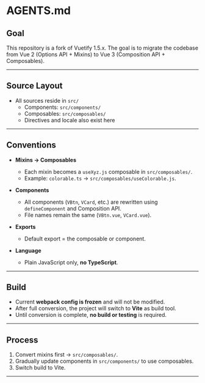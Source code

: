 # AGENTS.md

## Goal
This repository is a fork of Vuetify 1.5.x.
The goal is to migrate the codebase from Vue 2 (Options API + Mixins) to Vue 3 (Composition API + Composables).

---

## Source Layout
- All sources reside in `src/`
  - Components: `src/components/`
  - Composables: `src/composables/`
  - Directives and locale also exist here

---

## Conventions
- **Mixins → Composables**
  - Each mixin becomes a `useXyz.js` composable in `src/composables/`.
  - Example: `colorable.ts` → `src/composables/useColorable.js`.

- **Components**
  - All components (`VBtn`, `VCard`, etc.) are rewritten using `defineComponent` and Composition API.
  - File names remain the same (`VBtn.vue`, `VCard.vue`).

- **Exports**
  - Default export = the composable or component.

- **Language**
  - Plain JavaScript only, **no TypeScript**.

---

## Build
- Current **webpack config is frozen** and will not be modified.
- After full conversion, the project will switch to **Vite** as build tool.
- Until conversion is complete, **no build or testing** is required.

---

## Process
1. Convert mixins first → `src/composables/`.
2. Gradually update components in `src/components/` to use composables.
3. Switch build to Vite.

---
